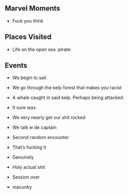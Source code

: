 

## Marvel Moments

- Fuck you think
    

## Places Visited

- Life on the open sea :pirate:
    

## Events

- We begin to sail.
    

- We go through the kelp forest that makes you racist
    
- A whale caught in said kelp. Perhaps being attacked.
    
- It sure was.
    

- We very nearly get our shit rocked
    

- We talk w de captain
    

- Second random encounter
    

- That’s fucking it
    
- Genuinely
    
- Holy actual shit
    

- Session over
    
- macunky